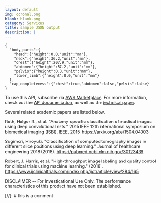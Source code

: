 ```yaml
---
layout: default
img: coronal.png
blank: blank.png
category: Services
title: sample JSON output
description: |
---
```


  ```
  {
    "body_parts":{
      "head":{"height":0.0,"unit":"mm"},
      "neck":{"height":36.2,"unit":"mm"},
      "chest":{"height":207.9,"unit":"mm"},
      "abdomen":{"height":57.2,"unit":"mm"},
      "pelvis":{"height":0.0,"unit":"mm"},
      "lower_limb":{"height":0.0,"unit":"mm"}
    },
    "cap_completeness":{"chest":true,"abdomen":false,"pelvis":false}
  }
  ```

To use this API, subscribe via [AWS Marketplace](https://aws.amazon.com/marketplace/pp/prodview-wfdmcre64w564).  For more information, check out the [API documentation](https://github.com/sawtellellc/apis/tree/main/ct-scan-body-part-detector/docs#api-lnk), as well as the [technical paper](https://github.com/sawtellellc/apis/tree/main/ct-scan-body-part-detector/docs#paper-lnk).

Several related academic papers are listed below.

Roth, Holger R., et al. "Anatomy-specific classification of medical images using deep convolutional nets." 2015 IEEE 12th international symposium on biomedical imaging (ISBI). IEEE, 2015. https://arxiv.org/abs/1504.04003

Sugimori, Hiroyuki. "Classification of computed tomography images in different slice positions using deep learning." Journal of healthcare engineering 2018 (2018). https://pubmed.ncbi.nlm.nih.gov/30123439

Robert, J. Harris, et al. "High-throughput image labeling and quality control for clinical trials using machine learning." (2018). https://www.ijclinicaltrials.com/index.php/ijct/article/view/284/165


DISCLAIMER -- For Investigational Use Only. The performance characteristics of this product have not been established.

[//]: # this is a comment


